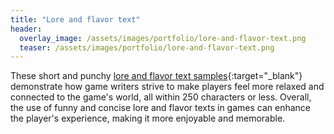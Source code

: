 ```yaml
---
title: "Lore and flavor text"
header:
  overlay_image: /assets/images/portfolio/lore-and-flavor-text.png
  teaser: /assets/images/portfolio/lore-and-flavor-text.png
---
```


These short and punchy [lore and flavor text samples](https://docs.google.com/document/d/1KjPaaxMJMuf3pU8-eL2CRRsra-9-p7pCT_EogQbqXR4/edit?usp=sharing){:target="\_blank"} demonstrate how game writers strive to make players feel more relaxed and connected to the game's world, all within 250 characters or less. Overall, the use of funny and concise lore and flavor texts in games can enhance the player's experience, making it more enjoyable and memorable.
